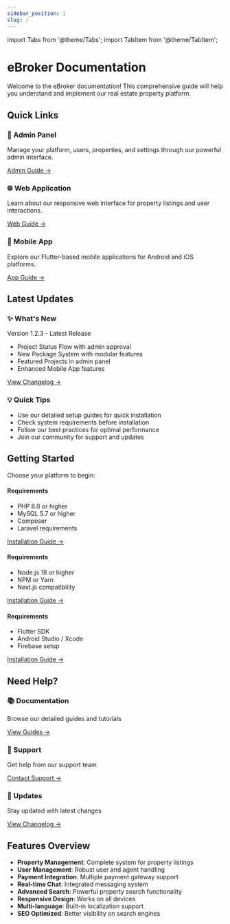 ```yaml
---
sidebar_position: 1
slug: /
---
```


import Tabs from '@theme/Tabs';
import TabItem from '@theme/TabItem';

# eBroker Documentation

Welcome to the eBroker documentation! This comprehensive guide will help you understand and implement our real estate property platform.

## Quick Links

<div className="row margin-bottom--lg">
  <div className="col col--4">
    <div className="card padding--lg">
      <h3>🏢 Admin Panel</h3>
      <p>Manage your platform, users, properties, and settings through our powerful admin interface.</p>
      <a className="button button--primary" href="/admin/getting-started">
        Admin Guide →
      </a>
    </div>
  </div>
  <div className="col col--4">
    <div className="card padding--lg">
      <h3>🌐 Web Application</h3>
      <p>Learn about our responsive web interface for property listings and user interactions.</p>
      <a className="button button--primary" href="/web/getting-started">
        Web Guide →
      </a>
    </div>
  </div>
  <div className="col col--4">
    <div className="card padding--lg">
      <h3>📱 Mobile App</h3>
      <p>Explore our Flutter-based mobile applications for Android and iOS platforms.</p>
      <a className="button button--primary" href="/app/getting-started">
        App Guide →
      </a>
    </div>
  </div>
</div>

## Latest Updates

<div className="row margin-bottom--lg">
  <div className="col col--6">
    <div className="card padding--lg">
      <h3>✨ What's New</h3>
      <p>Version 1.2.3 - Latest Release</p>
      <ul>
        <li>Project Status Flow with admin approval</li>
        <li>New Package System with modular features</li>
        <li>Featured Projects in admin panel</li>
        <li>Enhanced Mobile App features</li>
      </ul>
      <a className="button button--secondary" href="/changelog">
        View Changelog →
      </a>
    </div>
  </div>
  <div className="col col--6">
    <div className="card padding--lg">
      <h3>💡 Quick Tips</h3>
      <ul>
        <li>Use our detailed setup guides for quick installation</li>
        <li>Check system requirements before installation</li>
        <li>Follow our best practices for optimal performance</li>
        <li>Join our community for support and updates</li>
      </ul>
    </div>
  </div>
</div>

## Getting Started

Choose your platform to begin:

<Tabs>
  <TabItem value="admin" label="Admin Panel" default>
    <h4>Requirements</h4>
    <ul>
      <li>PHP 8.0 or higher</li>
      <li>MySQL 5.7 or higher</li>
      <li>Composer</li>
      <li>Laravel requirements</li>
    </ul>
    <a className="button button--primary" href="/admin/installation">Installation Guide →</a>
  </TabItem>
  <TabItem value="web" label="Web Application">
    <h4>Requirements</h4>
    <ul>
      <li>Node.js 18 or higher</li>
      <li>NPM or Yarn</li>
      <li>Next.js compatibility</li>
    </ul>
    <a className="button button--primary" href="/web/installation">Installation Guide →</a>
  </TabItem>
  <TabItem value="app" label="Mobile App">
    <h4>Requirements</h4>
    <ul>
      <li>Flutter SDK</li>
      <li>Android Studio / Xcode</li>
      <li>Firebase setup</li>
    </ul>
    <a className="button button--primary" href="/app/installation">Installation Guide →</a>
  </TabItem>
</Tabs>

## Need Help?

<div className="row margin-bottom--lg">
  <div className="col col--4">
    <div className="card padding--md">
      <h3>📚 Documentation</h3>
      <p>Browse our detailed guides and tutorials</p>
      <a href="/docs/category/guides">View Guides →</a>
    </div>
  </div>
  <div className="col col--4">
    <div className="card padding--md">
      <h3>🤝 Support</h3>
      <p>Get help from our support team</p>
      <a href="mailto:support@wrteam.in">Contact Support →</a>
    </div>
  </div>
  <div className="col col--4">
    <div className="card padding--md">
      <h3>🔄 Updates</h3>
      <p>Stay updated with latest changes</p>
      <a href="/changelog">View Changelog →</a>
    </div>
  </div>
</div>

## Features Overview

- **Property Management**: Complete system for property listings
- **User Management**: Robust user and agent handling
- **Payment Integration**: Multiple payment gateway support
- **Real-time Chat**: Integrated messaging system
- **Advanced Search**: Powerful property search functionality
- **Responsive Design**: Works on all devices
- **Multi-language**: Built-in localization support
- **SEO Optimized**: Better visibility on search engines
